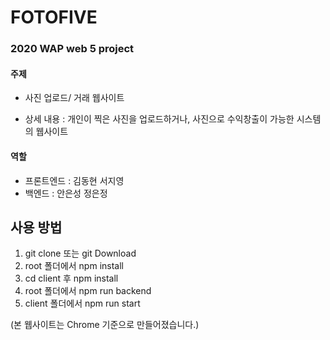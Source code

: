 FOTOFIVE
========
### 2020 WAP web 5 project

#### 주제

* 사진 업로드/ 거래 웹사이트

* 상세 내용 : 개인이 찍은 사진을 업로드하거나, 사진으로 수익창출이 가능한 시스템의 웹사이트


#### 역할

* 프론트엔드 : 김동현 서지영
* 백엔드 : 안은성 정은정

## 사용 방법

1. git clone <URL> 또는 git Download
2. root 폴더에서 npm install
3. cd client 후 npm install
4. root 폴더에서 npm run backend
5. client 폴더에서 npm run start
  
(본 웹사이트는 Chrome 기준으로 만들어졌습니다.)
